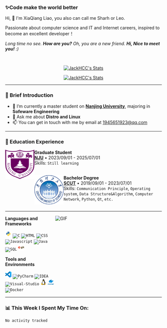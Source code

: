 <!--
**most-silence/most-silence** is a ✨ _special_ ✨ repository because its `README.md` (this file) appears on your GitHub profile.

Here are some ideas to get you started:

- 🔭 I’m currently working on ...
- 🌱 I’m currently learning ...
- 👯 I’m looking to collaborate on ...
- 🤔 I’m looking for help with ...
- 💬 Ask me about ...
- 📫 How to reach me: ...
- 😄 Pronouns: ...
- ⚡ Fun fact: ...
-->

### ✨Code make the world better

<p>Hi, 👋  I'm XiaQiang Liao, you also can call me Sharh or Leo.

Passionate about computer science and IT and Internet careers, inspired to become an excellent developer！

<em>Long time no see. <b>How are you?</b> Oh, you are a new friend. <b>Hi, Nice to meet you!</b> :)</em>

<br>

<p align="center">
  <a href="https://github.com/most-silence" class="rich-diff-level-one">
    <img src="https://readme-stats-server-jackcc.vercel.app/api?username=most-silence&title_color=333&text_color=777" alt="JackHCC's Stats" >
    <!-- &hide=issues
    <img src="https://github-readme-stats.vercel.app/api?username=Charmve&hide=issues&title_color=333&text_color=777" alt="JackHCC's Stats" >
    -->
  </a>
</p>

<p align="center">
  <a href="https://github.com/most-silence" class="rich-diff-level-one">
    <img src="https://github-readme-stats.vercel.app/api/top-langs?username=most-silence&title_color=333&text_color=777" alt="JackHCC's Stats" >
    <!-- &hide=issues
    <img src="https://github-readme-stats.vercel.app/api?username=Charmve&hide=issues&title_color=333&text_color=777" alt="JackHCC's Stats" >
    -->
  </a>
</p>

---

### 🤡 Brief Introduction

- 🏫 I’m currently a master student on **<a href="[南京大学 (nju.edu.cn)](https://www.nju.edu.cn/)">Nanjing University</a>**, majoring in **Sofeware Engineering**
- 💬 Ask me about **Distro and Linux**
- 📫 You can get in touch with me by email at [1945651923@qq.com](mailto:1945651923@qq.com)

---

### 📗 Education Experience

[<img align="left" height="94px" width="94px" alt="NJU" src="./Res/Icon/NJU.jpg"/>](https://www.nju.edu.cn/)

**Graduate Student** \
[**NJU**](https://www.nju.edu.cn/)  • 2023/09/01 - 2025/07/01 \
Skills: `Still learning` \
<br />


[<img align="left" height="94px" width="94px" alt="SCUT" src="./Res/Icon/SCUT.png"/>](https://www.scut.edu.cn/)

**Bachelor Degree** \
[**SCUT**](https://www.scut.edu.cn/) • 2019/09/01 - 2023/07/01 \
Skills: `Communication Principle`, `Operating system`, `Data Structure&Algorithm`, `Computer Network`, `Python`, `Qt`,  `etc.` \
<br>

---

<img align="right" alt="GIF" src="https://github.com/abhisheknaiidu/abhisheknaiidu/blob/master/code.gif?raw=true" width="343" height="220" title="Do what you like, and do it best!">

**Languages and Frameworks**

<code><img height="20" src="https://raw.githubusercontent.com/github/explore/80688e429a7d4ef2fca1e82350fe8e3517d3494d/topics/python/python.png" alt="Python" title="Python"></code>
<code><img height="20" src="https://img.icons8.com/color/48/000000/c-programming.png" alt="C" title="C"></code>
<code><img height="20" src="https://img.icons8.com/color/48/000000/html-5--v1.png" alt="HTML" title="HTML"></code>
<code><img height="20" src="https://img.icons8.com/dusk/64/000000/css3.png" alt="CSS" title="CSS"></code>
<code><img height="20" src="https://img.icons8.com/dusk/64/000000/javascript-logo.png" alt="Javascript" title="Javascript"></code>
<code><img height="20" src="https://img.icons8.com/color/48/000000/java-coffee-cup-logo--v1.png" alt="Java" title="Java"></code>
<code><img height="20" src="https://img.icons8.com/external-soft-fill-juicy-fish/60/000000/external-sql-coding-and-development-soft-fill-soft-fill-juicy-fish.png" alt="SQL" title="SQL"></code>
<code><img height="20" src="https://raw.githubusercontent.com/github/explore/80688e429a7d4ef2fca1e82350fe8e3517d3494d/topics/git/git.png" alt="Git" title="Git"></code>

**Tools and Environments**

<code><img height="20" src="https://raw.githubusercontent.com/github/explore/80688e429a7d4ef2fca1e82350fe8e3517d3494d/topics/visual-studio-code/visual-studio-code.png" alt="VSCode" title="VSCode"></code>
<code><img height="20" src="https://img.icons8.com/color/48/000000/pycharm.png" alt="PyCharm" title="PyCharm"></code>
<code><img height="20" src="https://img.icons8.com/color/48/000000/intellij-idea.png" alt="IDEA" title="IDEA"></code>
<code><img height="20" src="https://img.icons8.com/color/48/000000/visual-studio.png" alt="Visual-Studio" title="Visual-Studio"></code>
<code><img height="20" src="https://raw.githubusercontent.com/github/explore/80688e429a7d4ef2fca1e82350fe8e3517d3494d/topics/linux/linux.png" alt="Linux" title="Linux"></code>
<code><img height="20" src="https://raw.githubusercontent.com/github/explore/80688e429a7d4ef2fca1e82350fe8e3517d3494d/topics/docker/docker.png" alt="Docker" title="Docker"></code>
<code><img height="20" src="https://fedoraproject.org/assets/images/logos/fedora-blue.png" alt="Docker" title="Docker"></code>

---

### 📊 This Week I Spent My Time On:

<!--START_SECTION:waka-->

```txt
No activity tracked
```

<!--END_SECTION:waka-->
